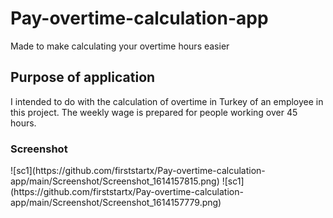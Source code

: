 # Pay-overtime-calculation-app

Made to make calculating your overtime hours easier

<h2>Purpose of application</h2>
<p>I intended to do with the calculation of overtime in Turkey of an employee in this project. The weekly wage is prepared for people working over 45 hours.</p>

<h3>Screenshot</h3>
![sc1](https://github.com/firststartx/Pay-overtime-calculation-app/main/Screenshot/Screenshot_1614157815.png)
![sc1](https://github.com/firststartx/Pay-overtime-calculation-app/main/Screenshot/Screenshot_1614157779.png)


